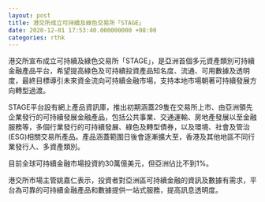 ```yaml
---
layout: post
title: 港交所成立可持續及綠色交易所「STAGE」
date: 2020-12-01 17:53:40.000000000 +08:00
categories: rthk
---
```


港交所宣布成立可持續及綠色交易所「STAGE」，是亞洲首個多元資產類別可持續金融產品平台，希望提高綠色及可持續投資產品知名度、流通、可用數據及透明度，最終目標導引未來資金流向可持續金融市場，支持本地市場朝著可持續發展方向轉型過渡。

STAGE平台設有網上產品資訊庫，推出初期涵蓋29隻在交易所上市、由亞洲領先企業發行的可持續發展金融產品，包括公共事業、交通運輸、房地產發展以至金融服務等，多個行業發行的可持續發展、綠色及轉型債券，以及環境、社會及管治(ESG)相關交易所產品。產品涵蓋範圍日後會逐漸擴大至，香港及其他地區不同行業發行人、多資產類別。

目前全球可持續金融市場投資約30萬億美元，但亞洲佔比不到1%。 

港交所市場主管姚嘉仁表示，投資者對亞洲區可持續金融的資訊及數據有需求，平台為可靠的可持續金融產品和數據提供一站式服務，提高訊息透明度。
